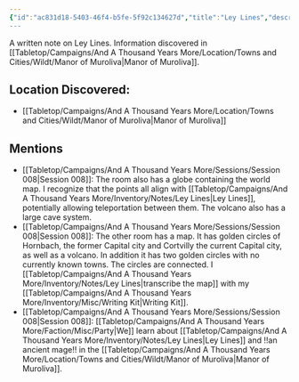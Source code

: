 ```yaml
---
{"id":"ac831d18-5403-46f4-b5fe-5f92c134627d","title":"Ley Lines","description":"A written note on Ley Lines. Information discovered in Manor of Muroliva.","isInCurrentInventory":true,"isProscribed":true,"amountHeld":1,"causeOfConsumption":"null","embedSummary":"The map has golden circles around Hornbach: the former Capital city and Cortvilly: the current Capital city, as well as a volcano. In addition it has two golden circles with no currently known towns. The circles are connected. I recognize that the points all align with Ley Lines, potentially allowing teleportation between them. The volcano also has a large cave system.","publish":true,"date_created":"Friday, April 19th 2024, 5:00:09 pm","date_modified":"Friday, April 26th 2024, 11:23:03 pm","editing_lock":false,"live_preview":true,"cssclasses":["mado-heading"],"path":"Tabletop/Campaigns/And A Thousand Years More/Inventory/Notes/Ley Lines.md","permalink":"/tabletop/campaigns/and-a-thousand-years-more/inventory/notes/ley-lines/","PassFrontmatter":true}
---
```



A written note on Ley Lines. Information discovered in [[Tabletop/Campaigns/And A Thousand Years More/Location/Towns and Cities/Wildt/Manor of Muroliva\|Manor of Muroliva]].

## Location Discovered:

- [[Tabletop/Campaigns/And A Thousand Years More/Location/Towns and Cities/Wildt/Manor of Muroliva\|Manor of Muroliva]]

## Mentions

- [[Tabletop/Campaigns/And A Thousand Years More/Sessions/Session 008\|Session 008]]: The room also has a globe containing the world map. I recognize that the points all align with [[Tabletop/Campaigns/And A Thousand Years More/Inventory/Notes/Ley Lines\|Ley Lines]], potentially allowing teleportation between them. The volcano also has a large cave system.
- [[Tabletop/Campaigns/And A Thousand Years More/Sessions/Session 008\|Session 008]]: The other room has a map. It has golden circles of Hornbach, the former Capital city and Cortvilly the current Capital city, as well as a volcano. In addition it has two golden circles with no currently known towns. The circles are connected. I [[Tabletop/Campaigns/And A Thousand Years More/Inventory/Notes/Ley Lines\|transcribe the map]] with my [[Tabletop/Campaigns/And A Thousand Years More/Inventory/Misc/Writing Kit\|Writing Kit]].
- [[Tabletop/Campaigns/And A Thousand Years More/Sessions/Session 008\|Session 008]]: [[Tabletop/Campaigns/And A Thousand Years More/Faction/Misc/Party\|We]] learn about [[Tabletop/Campaigns/And A Thousand Years More/Inventory/Notes/Ley Lines\|Ley Lines]] and !!an ancient mage!! in the [[Tabletop/Campaigns/And A Thousand Years More/Location/Towns and Cities/Wildt/Manor of Muroliva\|Manor of Muroliva]].

